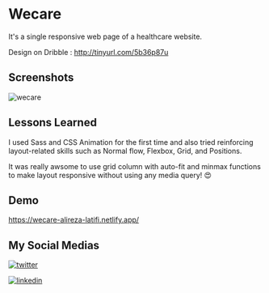 # Wecare 
It's a single responsive web page of a healthcare website.

Design on Dribble : http://tinyurl.com/5b36p87u 

## Screenshots

![wecare](https://user-images.githubusercontent.com/92823582/176990655-5b82ae3c-4f77-4652-8b36-a4dd77179406.png)


## Lessons Learned

I used Sass and  CSS Animation for the first time and also tried reinforcing layout-related skills such as Normal flow, Flexbox, Grid, and Positions.

It was really awsome to use grid column with auto-fit  and minmax functions to make layout responsive without using any media query! 😍


## Demo
https://wecare-alireza-latifi.netlify.app/


## My Social Medias

[![twitter](https://img.shields.io/badge/twitter-1DA1F2?style=for-the-badge&logo=twitter&logoColor=white)](https://twitter.com/alir3za_latifi) 

[![linkedin](https://img.shields.io/badge/linkedin-0A66C2?style=for-the-badge&logo=linkedin&logoColor=white)](https://www.linkedin.com/in/aalirezalatifi/)
